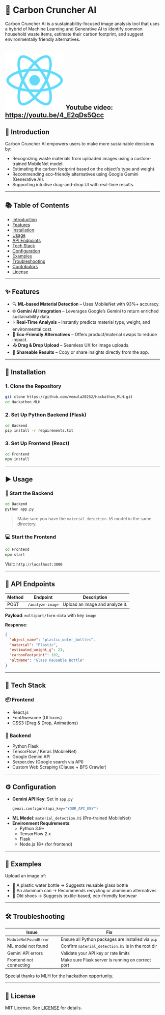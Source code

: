 # 🌿 Carbon Cruncher AI

Carbon Cruncher AI is a sustainability-focused image analysis tool that uses a hybrid of Machine Learning and Generative AI to identify common household waste items, estimate their carbon footprint, and suggest environmentally friendly alternatives.

![Demo Screenshot](./Frontend/public/logo192.png)
Youtube video: https://youtu.be/4_E2qDs5Qcc
---

## 🧠 Introduction

Carbon Cruncher AI empowers users to make more sustainable decisions by:

- Recognizing waste materials from uploaded images using a custom-trained MobileNet model.
- Estimating the carbon footprint based on the object's type and weight.
- Recommending eco-friendly alternatives using Google Gemini (Generative AI).
- Supporting intuitive drag-and-drop UI with real-time results.

---

## 📚 Table of Contents

- [Introduction](#-introduction)
- [Features](#-features)
- [Installation](#-installation)
- [Usage](#-usage)
- [API Endpoints](#-api-endpoints)
- [Tech Stack](#-tech-stack)
- [Configuration](#-configuration)
- [Examples](#-examples)
- [Troubleshooting](#-troubleshooting)
- [Contributors](#-contributors)
- [License](#-license)

---

## ✨ Features

- 🔍 **ML-based Material Detection** – Uses MobileNet with 93%+ accuracy.
- 🌐 **Gemini AI Integration** – Leverages Google’s Gemini to return enriched sustainability data.
- ⚡ **Real-Time Analysis** – Instantly predicts material type, weight, and environmental cost.
- 🔁 **Eco-Friendly Alternatives** – Offers product/material swaps to reduce impact.
- 📤 **Drag & Drop Upload** – Seamless UX for image uploads.
- 📲 **Shareable Results** – Copy or share insights directly from the app.

---

## 🚀 Installation

### 1. Clone the Repository

```bash
git clone https://github.com/vemula20262/Hackathon_MLH.git
cd Hackathon_MLH
```

### 2. Set Up Python Backend (Flask)

```bash
cd Backend
pip install -r requirements.txt
```

### 3. Set Up Frontend (React)

```bash
cd Frontend
npm install
```

---

## ▶️ Usage

### 🧪 Start the Backend

```bash
cd Backend
python app.py
```

> Make sure you have the `material_detection.h5` model in the same directory.

### 💻 Start the Frontend

```bash
cd Frontend
npm start
```

Visit: `http://localhost:3000`

---

## 🔌 API Endpoints

| Method | Endpoint           | Description                      |
|--------|--------------------|----------------------------------|
| POST   | `/analyze-image`   | Upload an image and analyze it. |

**Payload**: `multipart/form-data` with key `image`

**Response**:
```json
{
  "object_name": "plastic_water_bottles",
  "material": "Plastic",
  "estimated_weight_g": 23,
  "carbonFootprint": 102,
  "altName": "Glass Reusable Bottle"
}
```

---

## 🧰 Tech Stack

### 📦 Frontend
- React.js
- FontAwesome (UI Icons)
- CSS3 (Drag & Drop, Animations)

### 🔬 Backend
- Python Flask
- TensorFlow / Keras (MobileNet)
- Google Gemini API
- Serper.dev (Google search via API)
- Custom Web Scraping (Clause + BFS Crawler)

---

## ⚙️ Configuration

- **Gemini API Key**: Set in `app.py`
  ```python
  genai.configure(api_key="YOUR_API_KEY")
  ```
- **ML Model**: `material_detection.h5` (Pre-trained MobileNet)
- **Environment Requirements**:
  - Python 3.9+
  - TensorFlow 2.x
  - Flask
  - Node.js 18+ (for frontend)

---

## 🧪 Examples

Upload an image of:

- 🥤 A plastic water bottle → Suggests reusable glass bottle
- 🥫 An aluminum can → Recommends recycling or aluminum alternatives
- 👟 Old shoes → Suggests textile-based, eco-friendly footwear

---

## 🛠 Troubleshooting

| Issue                        | Fix                                                   |
|-----------------------------|--------------------------------------------------------|
| `ModuleNotFoundError`       | Ensure all Python packages are installed via `pip`    |
| ML model not found          | Confirm `material_detection.h5` is in the root dir    |
| Gemini API errors           | Validate your API key or rate limits                  |
| Frontend not connecting     | Make sure Flask server is running on correct port     |


Special thanks to MLH for the hackathon opportunity.

---

## 📄 License

MIT License. See [LICENSE](./LICENSE) for details.
